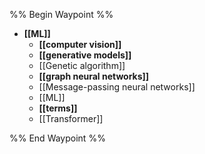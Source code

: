 %% Begin Waypoint %%
- **[[ML]]**
	- **[[computer vision]]**
	- **[[generative models]]**
	- [[Genetic algorithm]]
	- **[[graph neural networks]]**
	- [[Message-passing neural networks]]
	- [[ML]]
	- **[[terms]]**
	- [[Transformer]]

%% End Waypoint %%